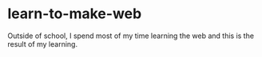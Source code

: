 # learn-to-make-web
Outside of school, I spend most of my time learning the web and this is the result of my learning.
